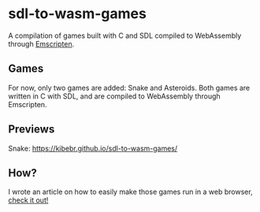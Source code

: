 # sdl-to-wasm-games
A compilation of games built with C and SDL compiled to WebAssembly through [Emscripten](https://emscripten.org/).

## Games
For now, only two games are added: Snake and Asteroids. Both games are written in C with SDL, and are compiled to WebAssembly through Emscripten.

## Previews
Snake: https://kibebr.github.io/sdl-to-wasm-games/

## How?
I wrote an article on how to easily make those games run in a web browser, [check it out!](https://medium.com/swlh/i-made-a-game-in-c-run-in-a-web-browser-and-so-can-you-2911b9fe2368?sk=b839987dd50740634c898d90d7673bc7)
